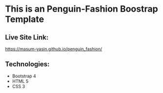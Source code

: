 # This is an Penguin-Fashion Boostrap Template
## Live Site Link:
https://masum-yasin.github.io/penguin_fashion/
## Technologies:
* Bootstrap 4
* HTML 5
* CSS 3

